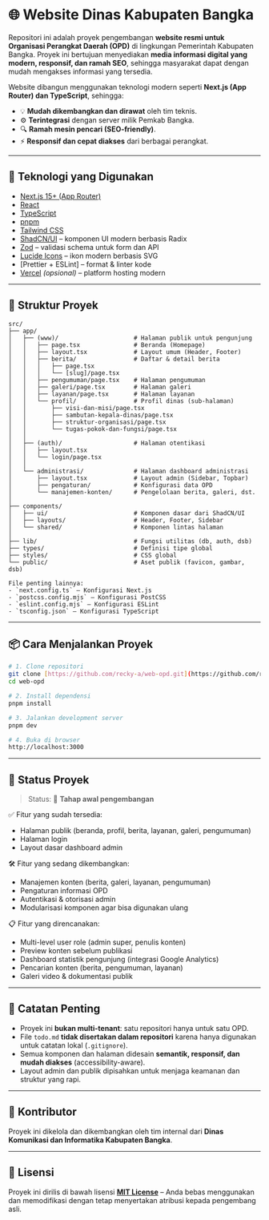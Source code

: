 # 🌐 Website Dinas Kabupaten Bangka

Repositori ini adalah proyek pengembangan **website resmi untuk Organisasi Perangkat Daerah (OPD)** di lingkungan Pemerintah Kabupaten Bangka. Proyek ini bertujuan menyediakan **media informasi digital yang modern, responsif, dan ramah SEO**, sehingga masyarakat dapat dengan mudah mengakses informasi yang tersedia.

Website dibangun menggunakan teknologi modern seperti **Next.js (App Router) dan TypeScript**, sehingga:

- 💡 **Mudah dikembangkan dan dirawat** oleh tim teknis.
- ⚙️ **Terintegrasi** dengan server milik Pemkab Bangka.
- 🔍 **Ramah mesin pencari (SEO-friendly)**.
- ⚡ **Responsif dan cepat diakses** dari berbagai perangkat.

---

## 🚀 Teknologi yang Digunakan

- [Next.js 15+ (App Router)](https://nextjs.org/)
- [React](https://react.dev/)
- [TypeScript](https://www.typescriptlang.org/)
- [pnpm](https://pnpm.io/)
- [Tailwind CSS](https://tailwindcss.com/)
- [ShadCN/UI](https://ui.shadcn.com/) – komponen UI modern berbasis Radix
- [Zod](https://zod.dev/) – validasi schema untuk form dan API
- [Lucide Icons](https://lucide.dev/) – ikon modern berbasis SVG
- [Prettier + ESLint] – format & linter kode
- [Vercel](https://vercel.com/) _(opsional)_ – platform hosting modern

---

## 📁 Struktur Proyek

```text
src/
├── app/
│   ├── (www)/                     # Halaman publik untuk pengunjung
│   │   ├── page.tsx               # Beranda (Homepage)
│   │   ├── layout.tsx             # Layout umum (Header, Footer)
│   │   ├── berita/                # Daftar & detail berita
│   │   │   ├── page.tsx
│   │   │   └── [slug]/page.tsx
│   │   ├── pengumuman/page.tsx    # Halaman pengumuman
│   │   ├── galeri/page.tsx        # Halaman galeri
│   │   ├── layanan/page.tsx       # Halaman layanan
│   │   └── profil/                # Profil dinas (sub-halaman)
│   │       ├── visi-dan-misi/page.tsx
│   │       ├── sambutan-kepala-dinas/page.tsx
│   │       ├── struktur-organisasi/page.tsx
│   │       └── tugas-pokok-dan-fungsi/page.tsx
│   │
│   ├── (auth)/                    # Halaman otentikasi
│   │   ├── layout.tsx
│   │   └── login/page.tsx
│   │
│   └── administrasi/              # Halaman dashboard administrasi
│       ├── layout.tsx             # Layout admin (Sidebar, Topbar)
│       ├── pengaturan/            # Konfigurasi data OPD
│       └── manajemen-konten/      # Pengelolaan berita, galeri, dst.
│
├── components/
│   ├── ui/                        # Komponen dasar dari ShadCN/UI
│   ├── layouts/                   # Header, Footer, Sidebar
│   └── shared/                    # Komponen lintas halaman
│
├── lib/                           # Fungsi utilitas (db, auth, dsb)
├── types/                         # Definisi tipe global
├── styles/                        # CSS global
└── public/                        # Aset publik (favicon, gambar, dsb)

File penting lainnya:
- `next.config.ts` – Konfigurasi Next.js
- `postcss.config.mjs` – Konfigurasi PostCSS
- `eslint.config.mjs` – Konfigurasi ESLint
- `tsconfig.json` – Konfigurasi TypeScript
```

---

## 📦 Cara Menjalankan Proyek

```bash
# 1. Clone repositori
git clone [https://github.com/recky-a/web-opd.git](https://github.com/recky-a/web-opd)
cd web-opd

# 2. Install dependensi
pnpm install

# 3. Jalankan development server
pnpm dev

# 4. Buka di browser
http://localhost:3000
```

---

## 🚧 Status Proyek

> Status: 🔧 **Tahap awal pengembangan**

✅ Fitur yang sudah tersedia:

- Halaman publik (beranda, profil, berita, layanan, galeri, pengumuman)
- Halaman login
- Layout dasar dashboard admin

🛠️ Fitur yang sedang dikembangkan:

- Manajemen konten (berita, galeri, layanan, pengumuman)
- Pengaturan informasi OPD
- Autentikasi & otorisasi admin
- Modularisasi komponen agar bisa digunakan ulang

📋 Fitur yang direncanakan:

- Multi-level user role (admin super, penulis konten)
- Preview konten sebelum publikasi
- Dashboard statistik pengunjung (integrasi Google Analytics)
- Pencarian konten (berita, pengumuman, layanan)
- Galeri video & dokumentasi publik

---

## 📌 Catatan Penting

- Proyek ini **bukan multi-tenant**: satu repositori hanya untuk satu OPD.
- File `todo.md` **tidak disertakan dalam repositori** karena hanya digunakan untuk catatan lokal (`.gitignore`).
- Semua komponen dan halaman didesain **semantik, responsif, dan mudah diakses** (accessibility-aware).
- Layout admin dan publik dipisahkan untuk menjaga keamanan dan struktur yang rapi.

---

## 👥 Kontributor

Proyek ini dikelola dan dikembangkan oleh tim internal dari **Dinas Komunikasi dan Informatika Kabupaten Bangka**.

---

## 📄 Lisensi

Proyek ini dirilis di bawah lisensi **[MIT License](./LICENSE)** – Anda bebas menggunakan dan memodifikasi dengan tetap menyertakan atribusi kepada pengembang asli.
